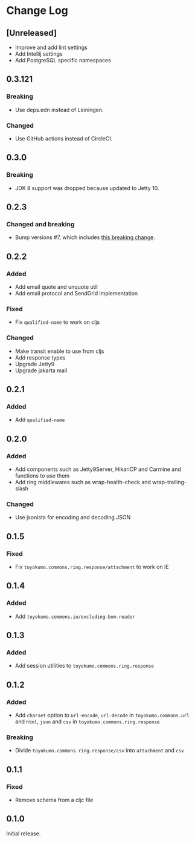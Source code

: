 # Change Log

## [Unreleased]
- Improve and add lint settings
- Add Intellij settings
- Add PostgreSQL specific namespaces

## 0.3.121
### Breaking
- Use deps.edn instead of Leiningen.

### Changed
- Use GitHub actions instead of CircleCI.

## 0.3.0
### Breaking
- JDK 8 support was dropped because updated to Jetty 10.

## 0.2.3
### Changed and breaking
- Bump versions #7, which includes [this breaking change](https://github.com/ptaoussanis/carmine/blob/master/CHANGELOG.md#v300--2020-sep-22).

## 0.2.2
### Added
- Add email quote and unquote util
- Add email protocol and SendGrid implementation

### Fixed
- Fix `qualified-name` to work on cljs

### Changed
- Make transit enable to use from cljs
- Add response types
- Upgrade Jetty9
- Upgrade jakarta mail

## 0.2.1
### Added
- Add `qualified-name`

## 0.2.0
### Added
- Add components such as Jetty9Server, HikariCP and Carmine and functions to use them
- Add ring middlewares such as wrap-health-check and wrap-trailing-slash

### Changed
- Use jsonista for encoding and decoding JSON

## 0.1.5
### Fixed
- Fix `toyokumo.commons.ring.response/attachment` to work on IE

## 0.1.4
### Added
- Add `toyokumo.commons.io/excluding-bom-reader`

## 0.1.3
### Added
- Add session utilities to `toyokumo.commons.ring.response`

## 0.1.2
### Added
- Add `charset` option to `url-encode`, `url-decode` in `toyokumo.commons.url` and `html`, `json` and `csv` in `toyokumo.commons.ring.response`

### Breaking
- Divide `toyokumo.commons.ring.response/csv` into `attachment` and `csv`

## 0.1.1
### Fixed
- Remove schema from a cljc file

## 0.1.0
Initial release.
